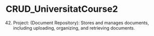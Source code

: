 # CRUD_UniversitatCourse2
42) Project: (Document Repository):	Stores and manages documents, including uploading, organizing, and retrieving documents.
